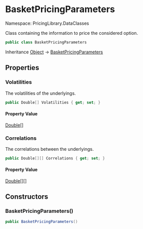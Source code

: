 # BasketPricingParameters

Namespace: PricingLibrary.DataClasses

Class containing the information to price the considered option.

```csharp
public class BasketPricingParameters
```

Inheritance [Object](https://docs.microsoft.com/en-us/dotnet/api/system.object) → [BasketPricingParameters](./pricinglibrary.dataclasses.basketpricingparameters.md)

## Properties

### **Volatilities**

The volatilities of the underlyings.

```csharp
public Double[] Volatilities { get; set; }
```

#### Property Value

[Double[]](https://docs.microsoft.com/en-us/dotnet/api/system.double)<br>

### **Correlations**

The correlations between the underlyings.

```csharp
public Double[][] Correlations { get; set; }
```

#### Property Value

[Double[][]](https://docs.microsoft.com/en-us/dotnet/api/system.double)<br>

## Constructors

### **BasketPricingParameters()**

```csharp
public BasketPricingParameters()
```
